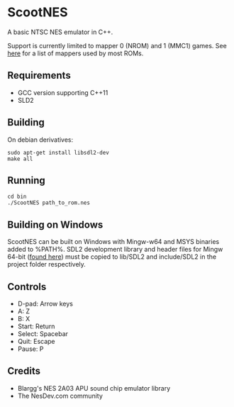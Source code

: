 # ScootNES
A basic NTSC NES emulator in C++.

Support is currently limited to mapper 0 (NROM) and 1 (MMC1) games. See [here](http://tuxnes.sourceforge.net/nesmapper.txt) for a list of mappers used by most ROMs.

## Requirements
* GCC version supporting C++11
* SLD2

## Building
On debian derivatives:

    sudo apt-get install libsdl2-dev
    make all

## Running
    cd bin
    ./ScootNES path_to_rom.nes

## Building on Windows
ScootNES can be built on Windows with Mingw-w64 and MSYS binaries added to %PATH%. SDL2 development library and header files for Mingw 64-bit ([found here](https://www.libsdl.org/download-2.0.php)) must be copied to lib/SDL2 and include/SDL2 in the project folder respectively.

## Controls
* D-pad: Arrow keys
* A: Z
* B: X
* Start: Return
* Select: Spacebar
* Quit: Escape
* Pause: P

## Credits

* Blargg's NES 2A03 APU sound chip emulator library
* The NesDev.com community

